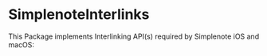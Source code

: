 # SimplenoteInterlinks

This Package implements Interlinking API(s) required by Simplenote iOS and macOS:
